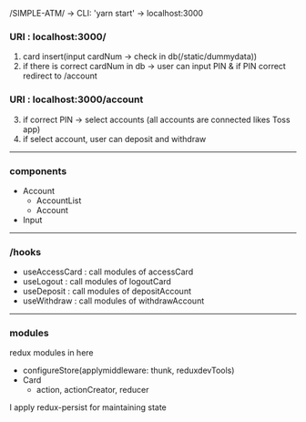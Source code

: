 /SIMPLE-ATM/ -> CLI: 'yarn start' -> localhost:3000

### URI : localhost:3000/

1. card insert(input cardNum -> check in db(/static/dummydata))
2. if there is correct cardNum in db -> user can input PIN & if PIN correct redirect to /account

### URI : localhost:3000/account

3. if correct PIN -> select accounts (all accounts are connected likes Toss app)
4. if select account, user can deposit and withdraw

---

### components

- Account
  - AccountList
  - Account
- Input

---

### /hooks

- useAccessCard : call modules of accessCard
- useLogout : call modules of logoutCard
- useDeposit : call modules of depositAccount
- useWithdraw : call modules of withdrawAccount

---

### modules

redux modules in here

- configureStore(applymiddleware: thunk, reduxdevTools)
- Card
  - action, actionCreator, reducer

I apply redux-persist for maintaining state
